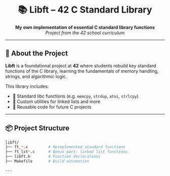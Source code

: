 <h1 align="center">📚 Libft – 42 C Standard Library</h1>

<p align="center">
  <b>My own implementation of essential C standard library functions</b><br>
  <i>Project from the 42 school curriculum</i>
</p>

---

## 🧠 About the Project

**Libft** is a foundational project at **42** where students rebuild key standard functions of the C library, learning the fundamentals of memory handling, strings, and algorithmic logic.

This library includes:

- 📌 Standard libc functions (e.g. `memcpy`, `strdup`, `atoi`, `strlcpy`)
- 📌 Custom utilities for linked lists and more
- 📌 Reusable code for future C projects

---

## 📦 Project Structure

```bash
libft/
├── ft_*.c         # Reimplemented standard functions
├── ft_lst*.c      # Bonus part: linked list functions
├── libft.h        # Function declarations
├── Makefile       # Build automation

---
